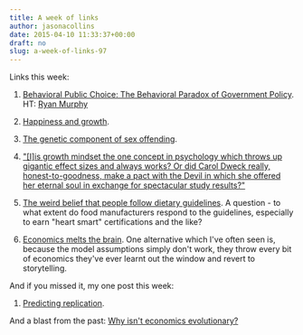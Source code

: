 ```yaml
---
title: A week of links
author: jasonacollins
date: 2015-04-10 11:33:37+00:00
draft: no
slug: a-week-of-links-97
---
```


Links this week:

  1. [Behavioral Public Choice: The Behavioral Paradox of Government Policy](http://mercatus.org/sites/default/files/Viscusi-Behavioral-Public-Choice.pdf). HT: [Ryan Murphy](https://twitter.com/increasingmu)

	
  2. [Happiness and growth](http://stumblingandmumbling.typepad.com/stumbling_and_mumbling/2015/04/happiness-policy-growth.html).

	
  3. [The genetic component of sex offending](http://www.independent.co.uk/news/uk/crime/men-up-to-five-times-more-likely-to-commit-sex-crimes-than-the-average-male-if-they-have-brother-or-father-convicted-of-a-sex-offence-10163025.html).

	
  4. ["[I]is growth mindset the one concept in psychology which throws up gigantic effect sizes and always works? Or did Carol Dweck really, honest-to-goodness, make a pact with the Devil in which she offered her eternal soul in exchange for spectacular study results?"](http://slatestarcodex.com/2015/04/08/no-clarity-around-growth-mindset-yet/)

  5. [The weird belief that people follow dietary guidelines](http://velvetgloveironfist.blogspot.com.au/2015/04/the-weird-belief-that-people-follow.html). A question - to what extent do food manufacturers respond to the guidelines, especially to earn "heart smart" certifications and the like?

	
  6. [Economics melts the brain](http://econlog.econlib.org/archives/2015/04/how_econ_melts.html). One alternative which I've often seen is, because the model assumptions simply don't work, they throw every bit of economics they've ever learnt out the window and revert to storytelling.




And if you missed it, my one post this week:

	
  1. [Predicting replication](https://www.jasoncollins.blog/predicting-replication/).


And a blast from the past: [Why isn't economics evolutionary?](https://www.jasoncollins.blog/why-isnt-economics-evolutionary/)

